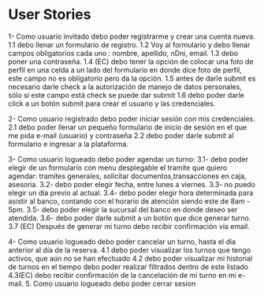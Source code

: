 # User Stories

1- Como usuario invitado debo poder registrarme y crear una cuenta nueva.
1.1 debo llenar un formulario de registro.
1.2  Voy al formulario y debo llenar campos obligatorios cada uno : nombre, apellido, nDni, email.
1.3 debo poner una contraseña.
1.4 (EC) debo tener la opción de colocar una foto de perfil en una celda a un lado del formulario en donde dice foto de perfil, este campo no es obligatorio pero da la opción.
1.5  antes de darle submit es necesario darle check a la autorización de manejo de datos personales, sólo si este campo está check se puede dar submit
1.6 debo poder darle click a un botón submit para crear el usuario y las credenciales.

2- Como usuario registrado debo poder iniciar sesión con mis credenciales.
2.1 debo poder llenar un pequeño formulario de inicio de sesión en el que me pida e-mail (usuario) y contraseña 
2.2 debo poder darle submit al formulario e ingresar a la plataforma.

3- Como usuario logueado debo poder agendar un turno:
3.1- debo poder elegir de un formulario con menu desplegable el tramite que quiero agendar:  tramites generales, solicitar documentos,transacciones en caja, asesoria.
3.2-  debo poder elegir fecha, entre lunes a viernes.
3.3- no puedo elegir un día previo al actual.
3.4- debo poder elegir hora determinada para asistir al banco, contando con el horario de atención  siendo este de 8am - 5pm.
3.5- debo poder elegir la sucursal del banco en donde deseo ser atendida.
3.6- debo poder darle submit a un botón que dice generar turno.
3.7 (EC) Después de generar mi turno debo recibir confirmación vía email.

4- Como usuario logueado  debo poder cancelar un turno, hasta el día anterior al día de la reserva.
4.1 debo poder visualizar los turnos que tengo activos, que aún no se han efectuado 
4.2 debo poder visualizar mi historial de turnos en el tiempo debo poder realizar filtrados dentro de este listado
	4.3(EC) debo recibir confirmación de la cancelación de mi turno en mi e-mail.
5. Como usuario logueado debo poder cerrar sesion